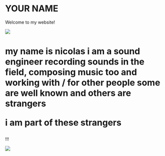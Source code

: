 <html>

<body>
  <h1>YOUR NAME</h1>
  <p>Welcome to my website!</p>
  <img src="https://content.codecademy.com/articles/github-pages-via-web-app/happy-ice-cream.gif" />
  <h1>my name is nicolas i am a sound engineer recording sounds in the field, composing music too and working with / for other people some are well known and others are strangers

i am part of these strangers</h1>
  <p>!!!</p>
  <img src="https://f4.bcbits.com/img/a3530033485_16.jpg" />
</body>

</html>